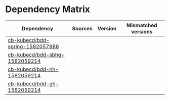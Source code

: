 # Dependency Matrix

Dependency | Sources | Version | Mismatched versions
---------- | ------- | ------- | -------------------
[cb-kubecd/bdd-spring-1582057888](https://github.com/cb-kubecd/bdd-spring-1582057888.git) |  | []() | 
[cb-kubecd/bdd-sbhg-1582059214](https://github.com/cb-kubecd/bdd-sbhg-1582059214.git) |  | []() | 
[cb-kubecd/bdd-nh-1582059214](https://github.com/cb-kubecd/bdd-nh-1582059214.git) |  | []() | 
[cb-kubecd/bdd-gh-1582059214](https://github.com/cb-kubecd/bdd-gh-1582059214.git) |  | []() | 
